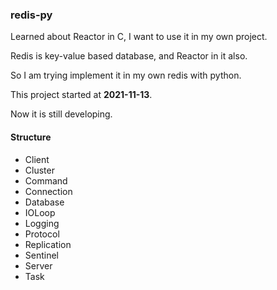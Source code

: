 ### redis-py

Learned about Reactor in C, I want to use it in my own project.

Redis is key-value based database, and Reactor in it also.

So I am trying implement it in my own redis with python.

This project started at **2021-11-13**.

Now it is still developing.

#### Structure
- Client
- Cluster
- Command
- Connection
- Database
- IOLoop
- Logging
- Protocol
- Replication
- Sentinel
- Server
- Task


